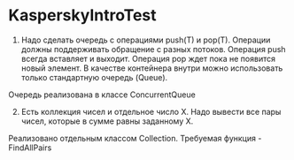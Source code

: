 # KasperskyIntroTest

1. Надо сделать очередь с операциями push(T) и pop(T). Операции должны поддерживать обращение с разных потоков. Операция push всегда вставляет и выходит. Операция pop ждет пока не появится новый элемент. В качестве контейнера внутри можно использовать только стандартную очередь (Queue).

Очередь реализована в классе ConcurrentQueue

2. Есть коллекция чисел и отдельное число Х. Надо вывести все пары чисел, которые в сумме равны заданному Х.

Реализовано отдельным классом Collection. Требуемая функция - FindAllPairs
